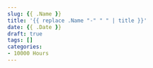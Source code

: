 ```yaml
---
slug: {{ .Name }}
title: '{{ replace .Name "-" " " | title }}'
date: {{ .Date }}
draft: true
tags: []
categories:
- 10000 Hours
---
```


